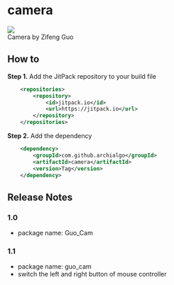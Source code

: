 # camera
[![](https://jitpack.io/v/archialgo/camera.svg)](https://jitpack.io/#archialgo/camera)  
Camera by Zifeng Guo
## How to
**Step 1.** Add the JitPack repository to your build file
``` xml
	<repositories>
		<repository>
		    <id>jitpack.io</id>
		    <url>https://jitpack.io</url>
		</repository>
	</repositories>
```
**Step 2.** Add the dependency
``` xml
	<dependency>
	    <groupId>com.github.archialgo</groupId>
	    <artifactId>camera</artifactId>
	    <version>Tag</version>
	</dependency>
```

## Release Notes
### 1.0
- package name: Guo_Cam
### 1.1
- package name: guo_cam
- switch the left and right button of mouse controller
